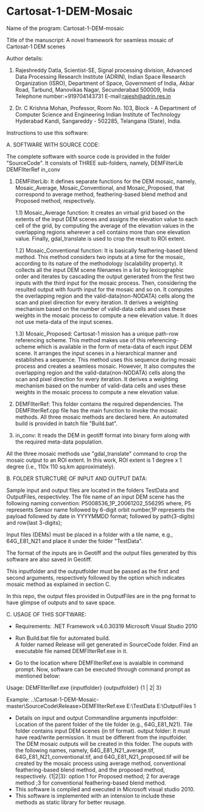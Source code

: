 # Cartosat-1-DEM-Mosaic
Name of the program: Cartosat-1-DEM-mosaic

Title of the manuscript: A novel framework for seamless mosaic of Cartosat-1 DEM scenes

Author details:

1. Rajeshreddy Datla,
Scientist-SE,
Signal processing division, 
Advanced Data Processing Research Institute (ADRIN), 
Indian Space Research Organization (ISRO),
Department of Space, 
Government of India, 
Akbar Road, Tarbund, 
Manovikas Nagar, Secunderabad 500009, India
Telephone number:+919704143731
E-mail:rajesh@adrin.res.in

2. Dr. C Krishna Mohan,
Professor,
Room No. 103, Block - A
Department of Computer Science and Engineering
Indian Institute of Technology Hyderabad
Kandi, Sangareddy - 502285, Telangana (State), India. 



Instructions to use this software:

A. SOFTWARE WITH SOURCE CODE:

The complete software with source code is provided in the folder "SourceCode". It consists of THREE sub-folders, namely,
DEMFilterLib
DEMFIlterRef
in_conv


1) DEMFilterLib: It defines separate functions for the DEM mosaic, namely, Mosaic_Average, Mosaic_Conventional, and Mosaic_Proposed, that correspond to average method, feathering-based blend method and Proposed method, respectively.

	1.1) Mosaic_Average function: It creates an virtual grid based on the extents of the input DEM scenes and assigns the elevation value to each cell of the grid, by computing the average of the elevation values in the overlapping regions wherever a cell contains more than one elevation value. Finally, gdal_translate is used to crop the result to ROI extent.

 	1.2) Mosaic_Conventional function: It is basically feathering-based blend method. This method considers two inputs at a time for the mosaic, according to its nature of the methodology (scalability property). It collects all the input DEM scene filenames in a list by lexicographic order and iterates by cascading the output generated from the first two inputs with the third input for the	mosaic process. Then, considering the resulted output with fourth input for the mosaic and so on. It computes the overlapping region and the valid-data(non-NODATA) cells along the scan and pixel direction for every iteration. It derives a weighting mechanism based on the number of valid-data cells and uses these weights in the mosaic process to compute a new elevation value. It does not use meta-data of the input scenes. 

	1.3) Mosaic_Proposed: Cartosat-1 mission has a unique path-row referencing scheme. This method makes use of this referencing-scheme which is available in the form of meta-data of each input DEM scene. It arranges the input scenes in a hierarchical manner and establishes a sequence. This method uses this sequence during mosaic process and creates a seamless mosaic. However, It also computes the overlapping region and the valid-data(non-NODATA) cells along the scan and pixel direction for every iteration. It derives a weighting mechanism based on the number of valid-data cells and uses these weights in the mosaic process to compute a new elevation value.

	
2) DEMFIlterRef: This folder contains the required dependencies. The DEMFIlterRef.cpp file has the main function to invoke the mosaic methods. All three mosaic methods are declared here. An automated build is provided in batch file "Build.bat".

3) in_conv: It reads the DEM in geotiff format into binary form along with the required meta-data population.

All the three mosaic methods use "gdal_translate" command to crop the mosaic output to an ROI extent. In this work, ROI extent is 1 degree x 1 degree (i.e., 110x 110 sq.km approximately).


B. FOLDER STURCTURE OF INPUT AND OUTPUT DATA:

   Sample input and output files are located in the folders TestData and OutputFiles, respectivley.
   The file name of an input DEM scene has the following naming convention:     P5008536_1P_20061202_556295
     where, P5 represents Sensor name followed by 6-digit orbit number,1P represents the payload followed by date in YYYYMMDD format; followed by path(3-digits) and row(last 3-digits);

Input files (DEMs) must be placed in a folder with a tile name, e.g., 64G_E81_N21 and place it under the folder "TestData".
   
The format of the inputs are in Geotiff and the output files generated by this software are also saved in Geotiff. 

This inputfolder and the outputfolder must be passed as the first and second arguments, respectively followed by the option which indicates mosaic method as explained in section C.

   In this repo, the output files provided in OutputFiles are in the png format to have glimpse of outputs and to save space.     
          
C. USAGE OF THIS SOFTWARE:

* Requirements:
.NET Framework v4.0.30319
Microsoft Visual Studio 2010

* Run Build.bat file for automated build.  
 A folder named Release will get generated in SourceCode folder. Find an executable file named DEMFIlterRef.exe in it. 

* Go to the location where DEMFIlterRef.exe is avaialble in command prompt.
Now, software can be executed through command prompt as mentioned below:   
   
Usage: DEMFIlterRef.exe {inputfolder} {outputfolder} {1 | 2| 3}
   
Example:
..\Cartosat-1-DEM-Mosaic-master\SourceCode\Release>DEMFIlterRef.exe E:\TestData E:\OutputFiles 1

* Details on input and output Commandline arguments
 inputfolder: Location of the parent folder of the tile folder (e.g., 64G_E81_N21). Tile folder contains input DEM scenes (in tif format).
  output folder: It must have read/write permission. It must be different from the inputfolder. The DEM mosaic outputs will be created in this folder. The ouputs with the following names, namely, 64G_E81_N21_average.tif, 64G_E81_N21_conventional.tif, and 64G_E81_N21_proposed.tif will be created by the mosaic process using average method, conventional feathering-based blend method, and the proposed method, respectively.
  {1|2|3}: option 1 for Proposed method; 2 for average method ;3 for conventional feathering-based blend method.
*   This software is compiled and executed in Microsoft visual studio 2010.
* This software is implemented with an intension to include these methods as static library for better reusage. 
